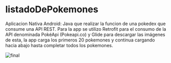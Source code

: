 # listadoDePokemones
Aplicacion Nativa Android: Java que realizar la funcion de una pokedex que consume una API REST. Para la app se utilizo Retrofit para el consumo de la API denominada PokéApi (Pokeapi.co) y Glide para descargar las imágenes de esta, la app carga los primeros 20 pokemones y continua cargando hacia abajo hasta completar todos los pokemones.

![final](https://user-images.githubusercontent.com/71857156/121802624-42104080-cc0b-11eb-9aee-bcdde2b56f1b.png)
